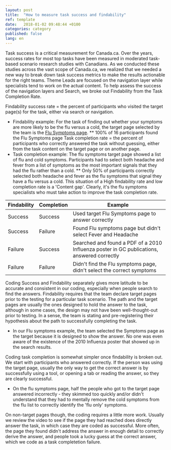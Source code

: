 ```yaml
---
layout: post
title:  "How to measure task success and findability"
ref: template
date:   2018-01-02 09:48:44 +0100
categories: category
published: false
lang: en
---
```

Task success is a critical measurement for Canada.ca. Over the years, success rates for most top tasks have been measured in moderated task-based scenario research studies with Canadians.  As we conducted these studies across the vast scope of Canada.ca, we realized that we needed a new way to break down task success metrics to make the results actionable for the right teams.  Theme Leads are focused on the navigation layer while specialists tend to work on the actual content. To help assess the success of the navigation layers and Search, we broke out Findability from the Task Completion Rate. 

Findability success rate = the percent of participants who visited the target page(s) for the task, either via search or navigation.
* Findability example: For the task of finding out whether your symptoms are more likely to be the flu versus a cold, the target page selected by the team is the [Flu Symptoms page](https://www.canada.ca/en/public-health/services/diseases/flu-influenza/symptoms-flu-influenza.html). 
** 100% of 16 participants found the Flu Symptoms page 
Task completion rate = the percent of participants who correctly answered the task without guessing, either from the task content on the target page or on another page. 
* Task completion example: The flu symptoms target page showed a list of flu and cold symptoms. Participants had to select both headache and fever from a list of symptoms as the most important signals that they had the flu rather than a cold. 
** Only 50% of participants correctly selected both headache and fever as the flu symptoms that signal they have a flu versus a cold. This situation of a High findability rate and low completion rate is a 'Content gap'. Clearly, it's the flu symptoms specialists who must take action to improve the task completion rate.  

Findability | Completion | Example
--- | --- | ---
Success | Success |  Used target Flu Symptoms page to answer correctly
Success | Failure |  Found Flu symptoms page but didn't select Fever and Headache 
Failure | Success |  Searched and found a PDF of a 2010 Influenza poster in GC publications, answered correctly
Failure | Failure |  Didn't find the Flu symptoms page, didn't select the correct symptoms

Coding Success and Findability separately gives more latitude to be accurate and consistent in our coding, especially when people search to find the answers. Findability requires that the team declare target pages prior to the testing for a particular task scenario. The path and the target pages are usually the ones designed to hold the answer to the task, although in some cases, the design may not have been well-thought-out prior to testing. In a sense, the team is stating and pre-registering their hypothesis about the path to successfully completing the task.

* In our Flu symptoms example, the team selected the Symptoms page as the target because it is designed to show the answer. No one was even aware of the existence of the 2010 Influenza poster that showed up in the search results. 

Coding task completion is somewhat simpler once findability is broken out. We start with participants who answered correctly. If the person was using the target page, usually the only way to get the correct answer is by successfully using a tool, or opening a tab or reading the answer, so they are clearly successful.

* On the flu symptoms page, half the people who got to the target page answered incorrectly - they skimmed too quickly and/or didn't understand that they had to mentally remove the cold symptoms from the flu list to correctly identify the 'flu only' symptoms. 

On non-target pages though, the coding requires a little more work. Usually we review the video to see if the page they had reached does directly answer the task, in which case they are coded as successful. More often, the page they found didn't address the answer in enough detail to correctly derive the answer, and people took a lucky guess at the correct answer, which we code as a task completetion failure.



